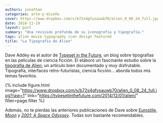 ```yaml
---
authors: jonathan
categories: arte-y-diseño
cover: https://www.dropbox.com/s/b72s4gfysauwb70/alien_0_08_24_full.jpg?raw=1
date: 2016-11-19
layout: post
summary: "Una revisión profunda de su iconografía y tipografía."
tags: alien movie typography icon design featured
title: "La Tipografía de Alien"
---
```


Dave Addey es el autor de [Typeset in the Future][typeset-in-the-future], un blog sobre tipografías en las peliculas de ciencia ficción. El elaboró un fascinante estudio sobre la [tipografía de Alien][tipografia-de-alien], un artículo bien documentado y muy disfrutable.<!-- more --> Tipografía, interfaces retro-futuristas, ciencia ficción... aborda todos mis temas favoritos.

{% include figure.html
    image="https://www.dropbox.com/s/b72s4gfysauwb70/alien_0_08_24_full.jpg?raw=1"
    link="https://typesetinthefuture.com/2014/12/01/alien/"
    filter=page.filter
%}

Además, no te pierdas las anteriores publicaciones de Dave sobre [Eurostile][eurostile], _[Moon][moon]_ y _[2001: A Space Odyssey][2001-a-space-odyssey]_. Todas son bastante recomendables.

[typeset-in-the-future]: https://typesetinthefuture.com/
[tipografia-de-alien]: https://typesetinthefuture.com/2014/12/01/alien/
[eurostile]: https://typesetinthefuture.com/2014/11/29/fontspots-eurostile/
[moon]: https://typesetinthefuture.com/2014/02/11/moon/
[2001-a-space-odyssey]: https://typesetinthefuture.com/2014/01/31/2001-a-space-odyssey/
